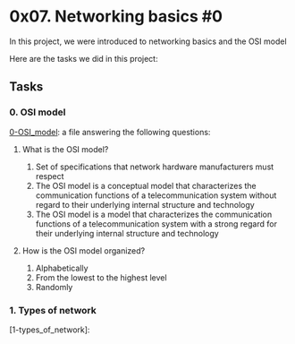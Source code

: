 # 0x07. Networking basics #0
In this project, we were introduced to networking basics and the OSI model <br>

Here are the tasks we did in this project:
## Tasks
### 0. OSI model
[0-OSI_model](https://github.com/JerryEchimau/alx-system_engineering-devops/blob/master/0x07-networking_basics/0-OSI_model): a file answering the following questions:<br>
1. What is the OSI model?
	1. Set of specifications that network hardware manufacturers must respect
	2. The OSI model is a conceptual model that characterizes the communication functions of a telecommunication system without regard to their underlying internal structure and technology
	3. The OSI model is a model that characterizes the communication functions of a telecommunication system with a strong regard for their underlying internal structure and technology

2. How is the OSI model organized?
	1. Alphabetically
	2. From the lowest to the highest level
	3. Randomly

### 1. Types of network
[1-types_of_network]: 
